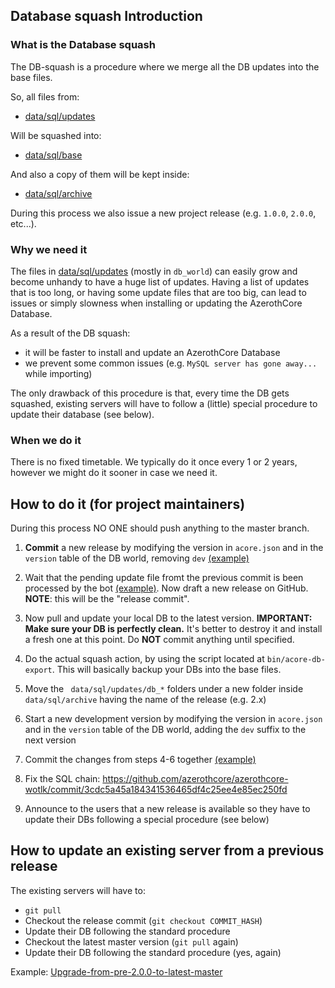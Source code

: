 ## Database squash Introduction

### What is the Database squash

The DB-squash is a procedure where we merge all the DB updates into the base files.

So, all files from:

- [data/sql/updates](https://github.com/azerothcore/azerothcore-wotlk/tree/master/data/sql/updates)

Will be squashed into:

- [data/sql/base](https://github.com/azerothcore/azerothcore-wotlk/tree/master/data/sql/base)

And also a copy of them will be kept inside:

- [data/sql/archive](https://github.com/azerothcore/azerothcore-wotlk/tree/master/data/sql/archive)

During this process we also issue a new project release (e.g. `1.0.0`, `2.0.0`, etc...).

### Why we need it

The files in [data/sql/updates](https://github.com/azerothcore/azerothcore-wotlk/tree/master/data/sql/updates) (mostly in `db_world`) can easily grow and become unhandy to have a huge list of updates.
Having a list of updates that is too long, or having some update files that are too big, can lead to issues or simply slowness when installing or updating the AzerothCore Database.

As a result of the DB squash:

- it will be faster to install and update an AzerothCore Database
- we prevent some common issues (e.g. `MySQL server has gone away...` while importing)

The only drawback of this procedure is that, every time the DB gets squashed, existing servers will have to follow a (little) special procedure to update their database (see below).

### When we do it

There is no fixed timetable. We typically do it once every 1 or 2 years, however we might do it sooner in case we need it.

## How to do it (for project maintainers)

During this process NO ONE should push anything to the master branch.

1) **Commit** a new release by modifying the version in `acore.json` and in the `version` table of the DB world, removing `dev` [(example)](https://github.com/azerothcore/azerothcore-wotlk/commit/2742a2ed37bec33544ca496b883ed50d6a50693e)

2) Wait that the pending update file fromt the previous commit is been processed by the bot [(example)](https://github.com/azerothcore/azerothcore-wotlk/commit/1fc22a74088e235e78fa02decbaf0864899477d7).
   Now draft a new release on GitHub. **NOTE**: this will be the "release commit".

3) Now pull and update your local DB to the latest version. **IMPORTANT: Make sure your DB is perfectly clean.**
  It's better to destroy it and install a fresh one at this point. Do **NOT** commit anything until specified.

4) Do the actual squash action, by using the script located at `bin/acore-db-export`. This will basically backup your DBs into the base files.

5) Move the ` data/sql/updates/db_*` folders under a new folder inside `data/sql/archive` having the name of the release (e.g. 2.x)

6) Start a new development version by modifying the version in `acore.json` and in the `version` table of the DB world, adding the `dev` suffix to the next version

7) Commit the changes from steps 4-6 together [(example)](https://github.com/azerothcore/azerothcore-wotlk/commit/0858526c9a678e90ffa830182c25434b36fee2c5)

8) Fix the SQL chain: https://github.com/azerothcore/azerothcore-wotlk/commit/3cdc5a45a184341536465df4c25ee4e85ec250fd

9) Announce to the users that a new release is available so they have to update their DBs following a special procedure (see below)

## How to update an existing server from a previous release

The existing servers will have to:

- `git pull`
- Checkout the release commit (`git checkout COMMIT_HASH`)
- Update their DB following the standard procedure
- Checkout the latest master version (`git pull` again)
- Update their DB following the standard procedure (yes, again)

Example: [Upgrade-from-pre-2.0.0-to-latest-master](https://www.azerothcore.org/wiki/Upgrade-from-pre-2.0.0-to-latest-master)


